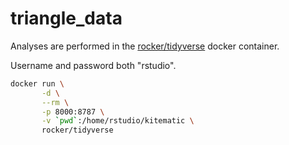 # triangle_data

Analyses are performed in the [rocker/tidyverse](https://hub.docker.com/r/rocker/tidyverse/)
docker container.

Username and password both "rstudio".

```bash
docker run \
       -d \
       --rm \
       -p 8000:8787 \
       -v `pwd`:/home/rstudio/kitematic \
       rocker/tidyverse
```
